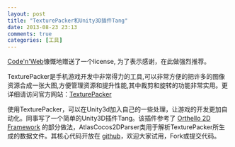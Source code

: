 ```yaml
---
layout: post
title: "TexturePacker和Unity3D插件Tang"
date: 2013-08-23 23:13
comments: true
categories: [工具]
---
```


[Code'n'Web](http://www.codeandweb.com)慷慨地赠送了一个license, 为了表示感谢，在此做强烈推荐。

TexturePacker是手机游戏开发中非常得力的工具,可以非常方便的把许多的图像资源合成一张大图,方便管理资源和提升性能,其中裁剪和旋转的功能非常实用。更详细请访问官方网站：[TexturePacker](http://www.codeandweb.com/texturepacker)
  
使用TexturePacker，可以在Unity3d加入自己的一些处理，让游戏的开发更加自动化。同事写了一个简单的Unity3D插件Tang。该插件参考了 [Orthello 2D Framework](http://u3d.as/content/wyrm-tale-games/orthello-2d-framework/1Z9) 的部分做法，AtlasCocos2DParser类用于解析TexturePacker所生成的数据文件。其核心代码开放在 [github](https://github.com/zhongzichang/tang)，欢迎大家试用，Fork或提交代码。
